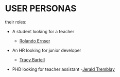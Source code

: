 # USER PERSONAS

their roles:

- A student looking for a teacher
  - [Rolando Ernser](https://www.semrush.com/persona/edit/1a21627f-a763-4ce5-b4e7-f3405329ebe8/)

- An HR looking for junior developer
  - [Tracy Bartell](https://www.semrush.com/persona/share/cvCdQYpVWaTpew92kIcKB6-wlRZnp6SjJC4Zud5iF6I/)

- PHD looking for teacher assistant
  -[Jerald Tremblay](https://www.semrush.com/persona/share/s7yGUKOWBruM0-_HwWSdDY_eCudi641o7n9Siu9IuUU/)
  